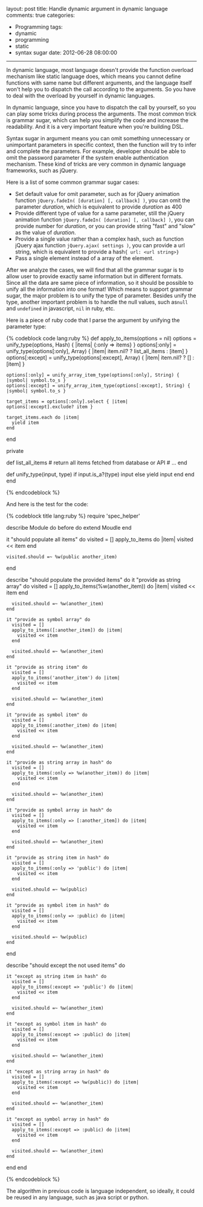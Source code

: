 layout: post
title: Handle dynamic argument in dynamic language
comments: true
categories:
  - Programming
tags:
  - dynamic
  - programming
  - static
  - syntax sugar
date: 2012-06-28 08:00:00
---
In dynamic language, most language doesn't provide the function overload mechanism like static language does, which means you cannot define functions with same name but different arguments, and the language itself won't help you to dispatch the call according to the arguments.
So you have to deal with the overload by yourself in dynamic languages.

In dynamic language, since you have to dispatch the call by yourself, so you can play some tricks during process the arguments. The most common trick is grammar sugar, which can help you simplify the code and increase the readability. And it is a very important feature when you're building DSL.

Syntax sugar in argument means you can omit something unnecessary or unimportant parameters in specific context, then the function will try to infer and complete the parameters. For example, developer should be able to omit the password parameter if the system enable authentication mechanism. These kind of tricks are very common in dynamic language frameworks, such as jQuery.

Here is a list of some common grammar sugar cases:

* Set default value for omit parameter, such as for jQuery animation function `jQuery.fadeIn( [duration] [, callback] )`, you can omit the parameter _duration_, which is equivalent to provide _duration_ as 400
* Provide different type of value for a same parameter, still the jQuery animation function `jQuery.fadeIn( [duration] [, callback] )`, you can provide number for _duration_, or you can provide string "fast" and "slow" as the value of _duration_.
* Provide a single value rather than a complex hash, such as function jQuery ajax function `jQuery.ajax( settings )`, you can provide a url string, which is equivalent to provide a hash`{ url: <url string>}`
* Pass a single element instead of a array of the element.

After we analyze the cases, we will find that all the grammar sugar is to allow user to provide exactly same information but in different formats. Since all the data are same piece of information, so it should be possible to unify all the information into one format! Which means to support grammar sugar, the major problem is to unify the type of parameter.
Besides unify the type, another important problem is to handle the null values, such as`null` and `undefined` in javascript, `nil` in ruby, etc.

Here is a piece of ruby code that I parse the argument by unifying the parameter type:

{% codeblock code lang:ruby %}
  def apply_to_items(options = nil)
    options = unify_type(options, Hash) { |items| {:only => items} }
    options[:only] = unify_type(options[:only], Array) { |item| item.nil? ? list_all_items : [item]  }
    options[:except] = unify_type(options[:except], Array) { |item| item.nil? ? [] : [item] }

    options[:only] = unify_array_item_type(options[:only], String) { |symbol| symbol.to_s }
    options[:except] = unify_array_item_type(options[:except], String) { |symbol| symbol.to_s }

    target_items = options[:only].select { |item| options[:except].exclude? item }

    target_items.each do |item|
      yield item
    end
  end

  private

  def list_all_items
	# return all items fetched from database or API
	# ...
  end

  def unify_type(input, type)
    if input.is_a?(type)
      input
    else
      yield input
    end
  end
end

{% endcodeblock %}

And here is the test for the code:

{% codeblock title lang:ruby %}
require 'spec_helper'

describe Module  do
  before do
    extend Moudle
  end

  it "should populate all items" do
    visited = []
    apply_to_items do |item|
      visited << item
    end

    visited.should =~ %w(public another_item)
  end

  describe "should populate the provided items" do
    it "provide as string array" do
      visited = []
      apply_to_items(%w(another_item)) do |item|
        visited << item
      end

      visited.should =~ %w(another_item)
    end

    it "provide as symbol array" do
      visited = []
      apply_to_items([:another_item]) do |item|
        visited << item
      end

      visited.should =~ %w(another_item)
    end

    it "provide as string item" do
      visited = []
      apply_to_items('another_item') do |item|
        visited << item
      end

      visited.should =~ %w(another_item)
    end

    it "provide as symbol item" do
      visited = []
      apply_to_items(:another_item) do |item|
        visited << item
      end

      visited.should =~ %w(another_item)
    end

    it "provide as string array in hash" do
      visited = []
      apply_to_items(:only => %w(another_item)) do |item|
        visited << item
      end

      visited.should =~ %w(another_item)
    end

    it "provide as symbol array in hash" do
      visited = []
      apply_to_items(:only => [:another_item]) do |item|
        visited << item
      end

      visited.should =~ %w(another_item)
    end

    it "provide as string item in hash" do
      visited = []
      apply_to_items(:only => 'public') do |item|
        visited << item
      end

      visited.should =~ %w(public)
    end

    it "provide as symbol item in hash" do
      visited = []
      apply_to_items(:only => :public) do |item|
        visited << item
      end

      visited.should =~ %w(public)
    end
  end

  describe "should except the not used items" do

    it "except as string item in hash" do
      visited = []
      apply_to_items(:except => 'public') do |item|
        visited << item
      end

      visited.should =~ %w(another_item)
    end

    it "except as symbol item in hash" do
      visited = []
      apply_to_items(:except => :public) do |item|
        visited << item
      end

      visited.should =~ %w(another_item)
    end

    it "except as string array in hash" do
      visited = []
      apply_to_items(:except => %w(public)) do |item|
        visited << item
      end

      visited.should =~ %w(another_item)
    end

    it "except as symbol array in hash" do
      visited = []
      apply_to_items(:except => :public) do |item|
        visited << item
      end

      visited.should =~ %w(another_item)
    end
  end
end

{% endcodeblock %}

The algorithm in previous code is language independent, so ideally, it could be reused in any language, such as java script or python.
